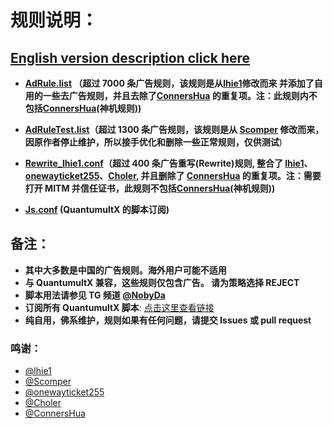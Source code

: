 # 规则说明：

## [English version description click here](https://github.com/NobyDa/Script/blob/master/QuantumultX/README_EN.md)

- **[AdRule.list](https://raw.githubusercontent.com/NobyDa/Script/master/QuantumultX/AdRule.list) （超过 7000 条广告规则，该规则是从[lhie1](https://github.com/lhie1/Rules)修改而来 并添加了自用的一些去广告规则，并且去除了[ConnersHua](https://github.com/ConnersHua/Profiles) 的重复项。注：此规则内不包括[ConnersHua](https://github.com/ConnersHua/Profiles)(神机规则))**

- **[AdRuleTest.list](https://raw.githubusercontent.com/NobyDa/Script/master/QuantumultX/AdRuleTest.list)（超过 1300 条广告规则，该规则是从 [Scomper](https://github.com/scomper/Surge) 修改而来，因原作者停止维护，所以接手优化和删除一些正常规则，仅供测试**)

- **[Rewrite_lhie1.conf](https://raw.githubusercontent.com/NobyDa/Script/master/QuantumultX/Rewrite_lhie1.conf)（超过 400 条广告重写(Rewrite)规则, 整合了 [lhie1](https://github.com/lhie1/Rules)、[onewayticket255](https://github.com/onewayticket255/Surge-Script)、[Choler](https://github.com/Choler/Surge/tree/master/Ruleset), 并且删除了 [ConnersHua](https://github.com/ConnersHua/Profiles) 的重复项。注：需要打开 MITM 并信任证书，此规则不包括[ConnersHua](https://github.com/ConnersHua/Profiles)(神机规则))**

- **[Js.conf](https://raw.githubusercontent.com/NobyDa/Script/master/QuantumultX/Js.conf) (QuantumultX 的脚本订阅)**

## 备注：

- **其中大多数是中国的广告规则。海外用户可能不适用**
- **与 QuantumultX 兼容，这些规则仅包含广告。 请为策略选择 REJECT**
- **脚本用法请参见 TG 频道 [@NobyDa](https://t.me/NobyDa)**
- **订阅所有 QuantumultX 脚本**: [点击这里查看链接](https://raw.githubusercontent.com/NobyDa/Script/master/QuantumultX/Js.conf)
- **纯自用，佛系维护，规则如果有任何问题，请提交 Issues 或 pull request**

### 鸣谢：

- [@lhie1](https://github.com/lhie1)
- [@Scomper](https://github.com/scomper)
- [@onewayticket255](https://github.com/onewayticket255)
- [@Choler](https://github.com/Choler)
- [@ConnersHua](https://github.com/ConnersHua)
